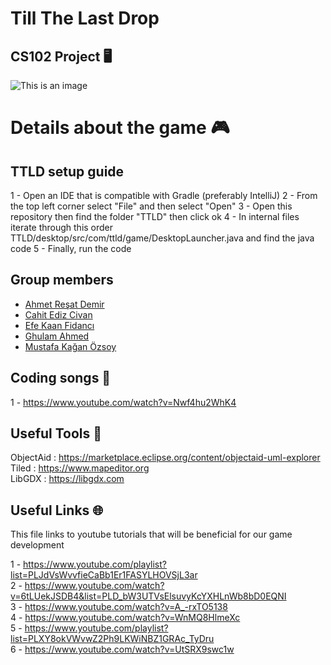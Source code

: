 # Till The Last Drop
## CS102 Project 🖥️

![This is an image](https://github.com/cat-milk/Anime-Girls-Holding-Programming-Books/blob/master/Java/Hayasaka_Holding_Android_Java.png)

# Details about the game 🎮

## TTLD setup guide

1 - Open an IDE that is compatible with Gradle (preferably IntelliJ)
2 - From the top left corner select "File" and then select "Open"
3 - Open this repository then find the folder "TTLD" then click ok
4 - In internal files iterate through this order TTLD/desktop/src/com/ttld/game/DesktopLauncher.java and find the java code
5 - Finally, run the code

## Group members
- [Ahmet Reşat Demir](https://github.com/ahmetde)
- [Cahit Ediz Civan](https://github.com/Edizc)
- [Efe Kaan Fidancı](https://github.com/EfeKN)
- [Ghulam Ahmed](https://github.com/gahme)
- [Mustafa Kağan Özsoy](https://github.com/mkaganozsoy)

## Coding songs 🎵

1 - https://www.youtube.com/watch?v=Nwf4hu2WhK4

## Useful Tools 🧰

ObjectAid : https://marketplace.eclipse.org/content/objectaid-uml-explorer <br />
Tiled : https://www.mapeditor.org <br />
LibGDX : https://libgdx.com <br />

## Useful Links 🌐

This file links to youtube tutorials that will be beneficial for our game development

1 - https://www.youtube.com/playlist?list=PLJdVsWvvfieCaBb1Er1FASYLHOVSjL3ar <br />
2 - https://www.youtube.com/watch?v=6tLUekJSDB4&list=PLD_bW3UTVsElsuvyKcYXHLnWb8bD0EQNI <br />
3 - https://www.youtube.com/watch?v=A_-rxTO5138 <br />
4 - https://www.youtube.com/watch?v=WnMQ8HlmeXc <br />
5 - https://www.youtube.com/playlist?list=PLXY8okVWvwZ2Ph9LKWiNBZ1GRAc_TyDru <br />
6 - https://www.youtube.com/watch?v=UtSRX9swc1w <br />
